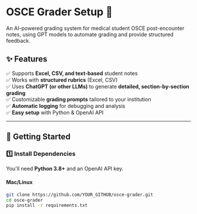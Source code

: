 # OSCE Grader Setup 🚀  
An AI-powered grading system for medical student OSCE post-encounter notes, using GPT models to automate grading and provide structured feedback.  

## ✨ Features  
✅ Supports **Excel, CSV, and text-based** student notes  
✅ Works with **structured rubrics** (Excel, CSV)  
✅ Uses **ChatGPT (or other LLMs)** to generate **detailed, section-by-section grading**  
✅ Customizable **grading prompts** tailored to your institution  
✅ **Automatic logging** for debugging and analysis  
✅ **Easy setup** with Python & OpenAI API  

---

## 📌 Getting Started  
### **1️⃣ Install Dependencies**  
You'll need **Python 3.8+** and an OpenAI API key.  

#### **Mac/Linux**  
```sh
git clone https://github.com/YOUR_GITHUB/osce-grader.git
cd osce-grader
pip install -r requirements.txt
